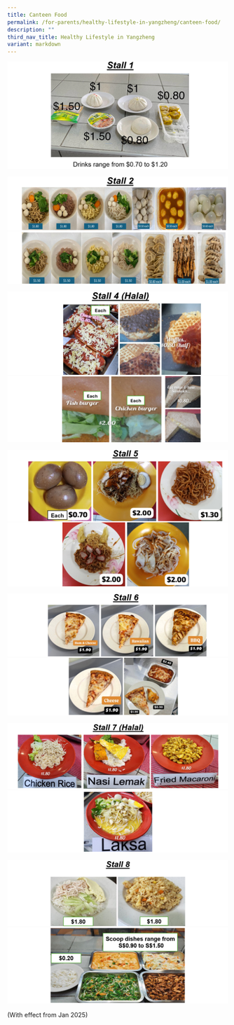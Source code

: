 ```yaml
---
title: Canteen Food
permalink: /for-parents/healthy-lifestyle-in-yangzheng/canteen-food/
description: ""
third_nav_title: Healthy Lifestyle in Yangzheng
variant: markdown
---
```

![](/images/Parents/Canteen%20food/1.png)

![](/images/Parents/Canteen%20food/2a.png)
![](/images/Parents/Canteen%20food/2b.png)

![](/images/Parents/Canteen%20food/4a.png)
![](/images/Parents/Canteen%20food/4b.png)

![](/images/Parents/Canteen%20food/5a.png)
![](/images/Parents/Canteen%20food/5b.png)

![](/images/Parents/Canteen%20food/6a.png)
![](/images/Parents/Canteen%20food/6b.png)

![](/images/Parents/Canteen%20food/7a.png)
![](/images/Parents/Canteen%20food/7b.png)

![](/images/Parents/Canteen%20food/8a.png)
![](/images/Parents/Canteen%20food/8b.png)

(With effect from Jan 2025)